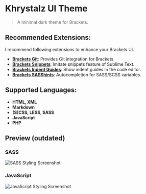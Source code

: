 # Khrystalz UI Theme

> A minimal dark theme for Brackets.


## Recommended Extensions:
I recommend following extensions to enhance your Brackets UI.

- [**Brackets Git**](https://github.com/zaggino/brackets-git): Provides Git integration for Brackets.
- [**Brackets Snippets**](https://github.com/chuyik/brackets-snippets): Imitate snippets feature of Sublime Text.
- [**Brackets Indent Guides**](https://github.com/lkcampbell/brackets-indent-guides): Show indent guides in the code editor.
- [**Brackets SASShints**](https://github.com/konstantinkobs/brackets-SASShints): Autocompletion for SASS/SCSS variables.


## Supported Languages:
- **HTML, XML**
- **Markdown**
- **(S)CSS, LESS, SASS**
- **JavaScript**
- **PHP**

## Preview (outdated)
### SASS
![SASS Styling Screenshot](https://raw.githubusercontent.com/khrystalz/khrystalz-ui/master/screenshots/sass.jpg "Khrystalz UI Theme SASS")

### JavaScript
![JavaScript Styling Screenshot](https://raw.githubusercontent.com/khrystalz/khrystalz-ui/master/screenshots/javascript.jpg "Khrystalz UI Theme JavaScript")
